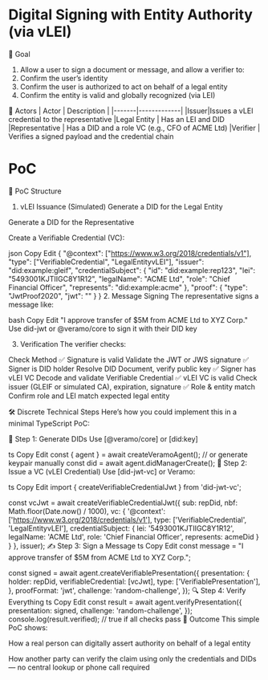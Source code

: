 # Digital Signing with Entity Authority (via vLEI)

🎯 Goal
1. Allow a user to sign a document or message, and allow a verifier to:
2. Confirm the user’s identity
3. Confirm the user is authorized to act on behalf of a legal entity
4. Confirm the entity is valid and globally recognized (via LEI)


🧱 Actors
| Actor | Description | 
|-------|-------------|
|Issuer|Issues a vLEI credential to the representative
|Legal Entity | Has an LEI and DID
|Representative | Has a DID and a role VC (e.g., CFO of ACME Ltd)
|Verifier | Verifies a signed payload and the credential chain



# PoC

🧩 PoC Structure
1. vLEI Issuance (Simulated)
Generate a DID for the Legal Entity

Generate a DID for the Representative

Create a Verifiable Credential (VC):

json
Copy
Edit
{
  "@context": ["https://www.w3.org/2018/credentials/v1"],
  "type": ["VerifiableCredential", "LegalEntityvLEI"],
  "issuer": "did:example:gleif",
  "credentialSubject": {
    "id": "did:example:rep123",
    "lei": "5493001KJTIIGC8Y1R12",
    "legalName": "ACME Ltd",
    "role": "Chief Financial Officer",
    "represents": "did:example:acme"
  },
  "proof": {
    "type": "JwtProof2020",
    "jwt": "<signed-JWT>"
  }
}
2. Message Signing
The representative signs a message like:

bash
Copy
Edit
"I approve transfer of $5M from ACME Ltd to XYZ Corp."
Use did-jwt or @veramo/core to sign it with their DID key

3. Verification
The verifier checks:

Check	Method
✅ Signature is valid	Validate the JWT or JWS signature
✅ Signer is DID holder	Resolve DID Document, verify public key
✅ Signer has vLEI VC	Decode and validate Verifiable Credential
✅ vLEI VC is valid	Check issuer (GLEIF or simulated CA), expiration, signature
✅ Role & entity match	Confirm role and LEI match expected legal entity

🛠 Discrete Technical Steps
Here’s how you could implement this in a minimal TypeScript PoC:

🔐 Step 1: Generate DIDs
Use [@veramo/core] or [did:key]

ts
Copy
Edit
const { agent } = await createVeramoAgent(); // or generate keypair manually
const did = await agent.didManagerCreate();
📜 Step 2: Issue a VC (vLEI Credential)
Use [did-jwt-vc] or Veramo:

ts
Copy
Edit
import { createVerifiableCredentialJwt } from 'did-jwt-vc';

const vcJwt = await createVerifiableCredentialJwt({
  sub: repDid,
  nbf: Math.floor(Date.now() / 1000),
  vc: {
    '@context': ['https://www.w3.org/2018/credentials/v1'],
    type: ['VerifiableCredential', 'LegalEntityvLEI'],
    credentialSubject: {
      lei: '5493001KJTIIGC8Y1R12',
      legalName: 'ACME Ltd',
      role: 'Chief Financial Officer',
      represents: acmeDid
    }
  }
}, issuer);
✍️ Step 3: Sign a Message
ts
Copy
Edit
const message = "I approve transfer of $5M from ACME Ltd to XYZ Corp.";

const signed = await agent.createVerifiablePresentation({
  presentation: {
    holder: repDid,
    verifiableCredential: [vcJwt],
    type: ['VerifiablePresentation'],
  },
  proofFormat: 'jwt',
  challenge: 'random-challenge',
});
🔍 Step 4: Verify Everything
ts
Copy
Edit
const result = await agent.verifyPresentation({
  presentation: signed,
  challenge: 'random-challenge',
});
console.log(result.verified); // true if all checks pass
🧪 Outcome
This simple PoC shows:

How a real person can digitally assert authority on behalf of a legal entity

How another party can verify the claim using only the credentials and DIDs — no central lookup or phone call required